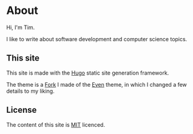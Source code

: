 # About

Hi, I'm Tim.

I like to write about software development and computer science topics.

## This site

This site is made with the [Hugo](https://gohugo.io/) static site generation framework.

The theme is a [Fork](https://github.com/timskovjacobsen/hugo-theme-even) I made of the [Even](https://github.com/olOwOlo/hugo-theme-even) theme, in which I changed a few details to my liking.

## License

The content of this site is [MIT](https://github.com/git/git-scm.com/blob/main/MIT-LICENSE.txt) licenced.
